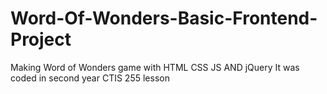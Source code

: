 # Word-Of-Wonders-Basic-Frontend-Project
Making Word of Wonders game with HTML CSS JS AND jQuery
It was coded in second year CTIS 255 lesson
